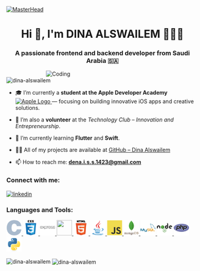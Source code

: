 [![MasterHead](https://1.bp.blogspot.com/-744WynwLsMM/XbBpCXG8FHI/AAAAAAAAHt4/u0a1bpLskYgrwGb11h5u25Dj_Mig8SXJQCLCBGASYHQ/s1600/2000_600px.gif)](https://rishavchanda.io)
<h1 align="center">Hi 👋, I'm DINA ALSWAILEM 👩🏻‍💻</h1>
<h3 align="center">A passionate frontend and backend developer from Saudi Arabia 🇸🇦</h3>
<img align="right" alt="Coding" width="400" src="https://cdn.dribbble.com/users/2704414/screenshots/7466903/selfportrait.gif">

<p align="left"> 
  <img src="https://komarev.com/ghpvc/?username=dina-alswailem&label=Profile%20views&color=0e75b6&style=flat" alt="dina-alswailem" /> 
</p>

- 🎓 I’m currently a **student at the Apple Developer Academy**  
  <a href="https://developeracademy.apple.com/" target="_blank">
    <img src="https://upload.wikimedia.org/wikipedia/commons/f/fa/Apple_logo_black.svg" width="22" height="22" alt="Apple Logo" />
  </a>
  <span> — focusing on building innovative iOS apps and creative solutions.</span>

- 🔭 I’m also a **volunteer** at the *Technology Club – Innovation and Entrepreneurship*.  
- 🌱 I’m currently learning **Flutter** and **Swift**.  
- 👨‍💻 All of my projects are available at [GitHub – Dina Alswailem](https://github.com/Dina-Alswailem)  
- 📫 How to reach me: **dena.i.s.s.1423@gmail.com**

<h3 align="left">Connect with me:</h3>
<p align="left">
<a href="https://linkedin.com/in/dina-alswailem-5a4786280?utm_source=share&utm_campaign=share_via&utm_content=profile&utm_medium=ios_app" target="blank">
  <img align="center" src="https://raw.githubusercontent.com/rahuldkjain/github-profile-readme-generator/master/src/images/icons/Social/linked-in-alt.svg" alt="linkedin" height="30" width="40" />
</a>
</p>

<h3 align="left">Languages and Tools:</h3>
<p align="left"> 
  <a href="https://www.cprogramming.com/" target="_blank"> <img src="https://raw.githubusercontent.com/devicons/devicon/master/icons/c/c-original.svg" width="40" height="40"/> </a>
  <a href="https://www.w3schools.com/css/" target="_blank"> <img src="https://raw.githubusercontent.com/devicons/devicon/master/icons/css3/css3-original-wordmark.svg" width="40" height="40"/> </a>
  <a href="https://expressjs.com" target="_blank"> <img src="https://raw.githubusercontent.com/devicons/devicon/master/icons/express/express-original-wordmark.svg" width="40" height="40"/> </a>
  <a href="https://flutter.dev" target="_blank"> <img src="https://www.vectorlogo.zone/logos/flutterio/flutterio-icon.svg" width="40" height="40"/> </a>
  <a href="https://www.w3.org/html/" target="_blank"> <img src="https://raw.githubusercontent.com/devicons/devicon/master/icons/html5/html5-original-wordmark.svg" width="40" height="40"/> </a>
  <a href="https://www.java.com" target="_blank"> <img src="https://raw.githubusercontent.com/devicons/devicon/master/icons/java/java-original.svg" width="40" height="40"/> </a>
  <a href="https://developer.mozilla.org/en-US/docs/Web/JavaScript" target="_blank"> <img src="https://raw.githubusercontent.com/devicons/devicon/master/icons/javascript/javascript-original.svg" width="40" height="40"/> </a>
  <a href="https://www.mongodb.com/" target="_blank"> <img src="https://raw.githubusercontent.com/devicons/devicon/master/icons/mongodb/mongodb-original-wordmark.svg" width="40" height="40"/> </a>
  <a href="https://www.mysql.com/" target="_blank"> <img src="https://raw.githubusercontent.com/devicons/devicon/master/icons/mysql/mysql-original-wordmark.svg" width="40" height="40"/> </a>
  <a href="https://nodejs.org" target="_blank"> <img src="https://raw.githubusercontent.com/devicons/devicon/master/icons/nodejs/nodejs-original-wordmark.svg" width="40" height="40"/> </a>
  <a href="https://www.php.net" target="_blank"> <img src="https://raw.githubusercontent.com/devicons/devicon/master/icons/php/php-original.svg" width="40" height="40"/> </a>
  <a href="https://www.python.org" target="_blank"> <img src="https://raw.githubusercontent.com/devicons/devicon/master/icons/python/python-original.svg" width="40" height="40"/> </a>
</p>

<p><img align="left" src="https://github-readme-stats.vercel.app/api/top-langs?username=dina-alswailem&show_icons=true&locale=en&layout=compact" alt="dina-alswailem" /></p>

<p>&nbsp;<img align="center" src="https://github-readme-stats.vercel.app/api?username=dina-alswailem&show_icons=true&locale=en" alt="dina-alswailem" /></p>
